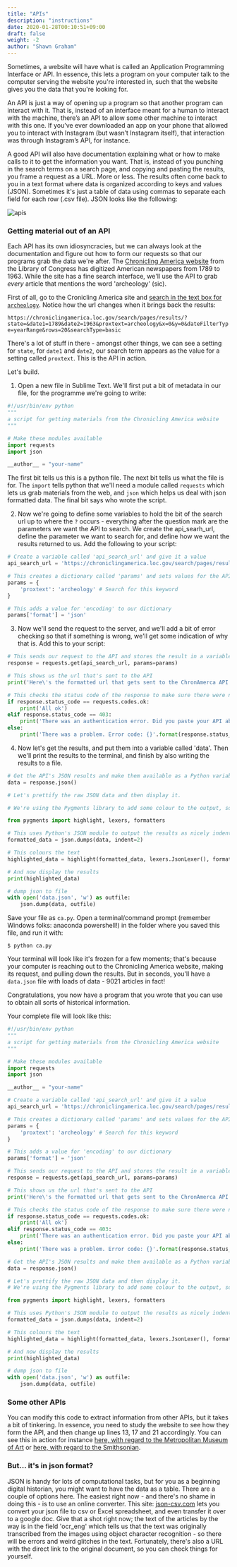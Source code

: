```yaml
---
title: "APIs"
description: "instructions"
date: 2020-01-28T00:10:51+09:00
draft: false
weight: -2
author: "Shawn Graham"
---
```


Sometimes, a website will have what is called an Application Programming Interface or API. In essence, this lets a program on your computer talk to the computer serving the website you're interested in, such that the website gives you the data that you're looking for.

An API is just a way of opening up a program so that another program can interact with it. That is, instead of an interface meant for a human to interact with the machine, there’s an API to allow some other machine to interact with this one. If you’ve ever downloaded an app on your phone that allowed you to interact with Instagram (but wasn’t Instagram itself), that interaction was through Instagram’s API, for instance.

A good API will also have documentation explaining what or how to make calls to it to get the information you want. That is, instead of you punching in the search terms on a search page, and copying and pasting the results, you frame a request as a URL. More or less. The results often come back to you in a text format where data is organized according to keys and values (JSON). Sometimes it's just a table of data using commas to separate each field for each row (.csv file). JSON looks like the following:

![apis](https://i.imgur.com/LtZWyle.png)

### Getting material out of an API

Each API has its own idiosyncracies, but we can always look at the documentation and figure out how to form our requests so that our programs grab the data we're after. The [Chronicling America website](https://chroniclingamerica.loc.gov/) from the Library of Congress has digitized American newspapers from 1789 to 1963. While the site has a fine search interface, we'll use the API to grab *every* article that mentions the word 'archeology' (sic).

First of all, go to the Cronicling America site and [search in the text box for `archeology`](https://chroniclingamerica.loc.gov/search/pages/results/?state=&date1=1789&date2=1963&proxtext=archeology&x=0&y=0&dateFilterType=yearRange&rows=20&searchType=basic). Notice how the url changes when it brings back the results:

`https://chroniclingamerica.loc.gov/search/pages/results/?state=&date1=1789&date2=1963&proxtext=archeology&x=0&y=0&dateFilterType=yearRange&rows=20&searchType=basic`

There's a lot of stuff in there - amongst other things, we can see a setting for `state`, for `date1` and `date2`, our search term appears as the value for a setting called `proxtext`. This is the API in action.

Let's build.

1. Open a new file in Sublime Text. We'll first put a bit of metadata in our file, for the programme we're going to write:

```python
#!/usr/bin/env python
"""
a script for getting materials from the Chronicling America website
"""

# Make these modules available
import requests
import json

__author__ = "your-name"
```

The first bit tells us this is a python file. The next bit tells us what the file is for. The `import` tells python that we'll need a module called `requests` which lets us grab materials from the web, and `json` which helps us deal with json formatted data. The final bit says who wrote the script.

2. Now we're going to define some variables to hold the bit of the search url up to where the `?` occurs - everything after the question mark are the parameters we want the API to search. We create the api_searh_url, define the parameter we want to search for, and define how we want the results returned to us. Add the following to your script:

```python
# Create a variable called 'api_search_url' and give it a value
api_search_url = 'https://chroniclingamerica.loc.gov/search/pages/results/'

# This creates a dictionary called 'params' and sets values for the API's mandatory parameters
params = {
    'proxtext': 'archeology' # Search for this keyword     
}

# This adds a value for 'encoding' to our dictionary
params['format'] = 'json'
```

3. Now we'll send the request to the server, and we'll add a bit of error checking so that if something is wrong, we'll get some indication of why that is. Add this to your script:

```python
# This sends our request to the API and stores the result in a variable called 'response'
response = requests.get(api_search_url, params=params)

# This shows us the url that's sent to the API
print('Here\'s the formatted url that gets sent to the ChronAmerca API:\n{}\n'.format(response.url))

# This checks the status code of the response to make sure there were no errors
if response.status_code == requests.codes.ok:
    print('All ok')
elif response.status_code == 403:
    print('There was an authentication error. Did you paste your API above?')
else:
    print('There was a problem. Error code: {}'.format(response.status_code))
```
4. Now let's get the results, and put them into a variable called 'data'. Then we'll print the results to the terminal, and finish by also writing the results to a file.

```python
# Get the API's JSON results and make them available as a Python variable called 'data'
data = response.json()

# Let's prettify the raw JSON data and then display it.

# We're using the Pygments library to add some colour to the output, so we need to import it

from pygments import highlight, lexers, formatters

# This uses Python's JSON module to output the results as nicely indented text
formatted_data = json.dumps(data, indent=2)

# This colours the text
highlighted_data = highlight(formatted_data, lexers.JsonLexer(), formatters.TerminalFormatter())

# And now display the results
print(highlighted_data)

# dump json to file
with open('data.json', 'w') as outfile:
    json.dump(data, outfile)
```

Save your file as `ca.py`. Open a terminal/command prompt (remember Windows folks: anaconda powershell!) in the folder where you saved this file, and run it with:

`$ python ca.py`

Your terminal will look like it's frozen for a few moments; that's because your computer is reaching out to the Chronicling America website, making its request, and pulling down the results. But in seconds, you'll have a `data.json` file with loads of data - 9021 articles in fact!

Congratulations, you now have a program that you wrote that you can use to obtain all sorts of historical information.

Your complete file will look like this:

```Python
#!/usr/bin/env python
"""
a script for getting materials from the Chronicling America website
"""

# Make these modules available
import requests
import json

__author__ = "your-name"

# Create a variable called 'api_search_url' and give it a value
api_search_url = 'https://chroniclingamerica.loc.gov/search/pages/results/'

# This creates a dictionary called 'params' and sets values for the API's mandatory parameters
params = {
    'proxtext': 'archeology' # Search for this keyword
}

# This adds a value for 'encoding' to our dictionary
params['format'] = 'json'

# This sends our request to the API and stores the result in a variable called 'response'
response = requests.get(api_search_url, params=params)

# This shows us the url that's sent to the API
print('Here\'s the formatted url that gets sent to the ChronAmerca API:\n{}\n'.format(response.url))

# This checks the status code of the response to make sure there were no errors
if response.status_code == requests.codes.ok:
    print('All ok')
elif response.status_code == 403:
    print('There was an authentication error. Did you paste your API above?')
else:
    print('There was a problem. Error code: {}'.format(response.status_code))

# Get the API's JSON results and make them available as a Python variable called 'data'
data = response.json()

# Let's prettify the raw JSON data and then display it.
# We're using the Pygments library to add some colour to the output, so we need to import it

from pygments import highlight, lexers, formatters

# This uses Python's JSON module to output the results as nicely indented text
formatted_data = json.dumps(data, indent=2)

# This colours the text
highlighted_data = highlight(formatted_data, lexers.JsonLexer(), formatters.TerminalFormatter())

# And now display the results
print(highlighted_data)

# dump json to file
with open('data.json', 'w') as outfile:
    json.dump(data, outfile)
```
### Some other APIs

You can modify this code to extract information from other APIs, but it takes a bit of tinkering. In essence, you need to study the website to see how they form the API, and then change up lines 13, 17 and 21 accordingly. You can see this in action for instance [here, with regard to the Metropolitan Museum of Art](https://github.com/o-date/working-with-apis/blob/master/notebooks/metropolitan%20museum%20of%20art%20API.ipynb) or [here, with regard to the Smithsonian](https://github.com/o-date/working-with-apis/blob/master/notebooks/retrieving%20data%20from%20the%20Smithsonian%20OA%20api.ipynb).  

### But... it's in json format?

JSON is handy for lots of computational tasks, but for you as a beginning digital historian, you might want to have the data as a table. There are a couple of options here. The easiest right now - and there's no shame in doing this - is to use an online converter. This site: [json-csv.com](http://json-csv.com) lets you convert your json file to csv or Excel spreadsheet, and even transfer it over to a google doc. Give that a shot right now; the text of the articles by the way is in the field 'ocr_eng' which tells us that the text was originally transcribed from the images using object character recognition - so there will be errors and weird glitches in the text. Fortunately, there's also a URL with the direct link to the original document, so you can check things for yourself.
